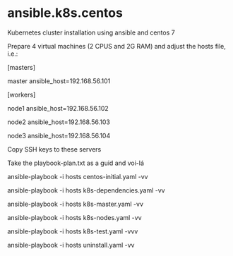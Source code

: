 # ansible.k8s.centos
Kubernetes cluster installation using ansible and centos 7

Prepare 4 virtual machines (2 CPUS and 2G RAM) and adjust the hosts file, i.e.:

[masters]

master ansible_host=192.168.56.101


[workers]

node1 ansible_host=192.168.56.102

node2 ansible_host=192.168.56.103

node3 ansible_host=192.168.56.104


Copy SSH keys to these servers

Take the playbook-plan.txt as a guid and voi-lá

ansible-playbook -i hosts centos-initial.yaml -vv

ansible-playbook -i hosts k8s-dependencies.yaml -vv

ansible-playbook -i hosts k8s-master.yaml -vv

ansible-playbook -i hosts k8s-nodes.yaml -vv

ansible-playbook -i hosts k8s-test.yaml -vvv

ansible-playbook -i hosts uninstall.yaml -vv

